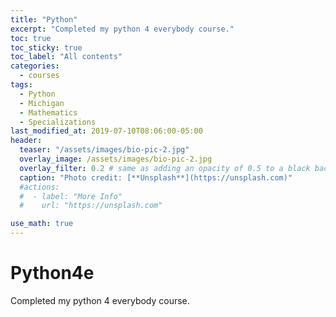 ```yaml
---
title: "Python"
excerpt: "Completed my python 4 everybody course."
toc: true
toc_sticky: true
toc_label: "All contents"
categories:
  - courses
tags:
  - Python
  - Michigan
  - Mathematics
  - Specializations
last_modified_at: 2019-07-10T08:06:00-05:00
header:
  teaser: "/assets/images/bio-pic-2.jpg"
  overlay_image: /assets/images/bio-pic-2.jpg
  overlay_filter: 0.2 # same as adding an opacity of 0.5 to a black background
  caption: "Photo credit: [**Unsplash**](https://unsplash.com)"
  #actions:
  #  - label: "More Info"
  #    url: "https://unsplash.com"

use_math: true
---
```


<!--use og_image-->

# Python4e

Completed my python 4 everybody course.
